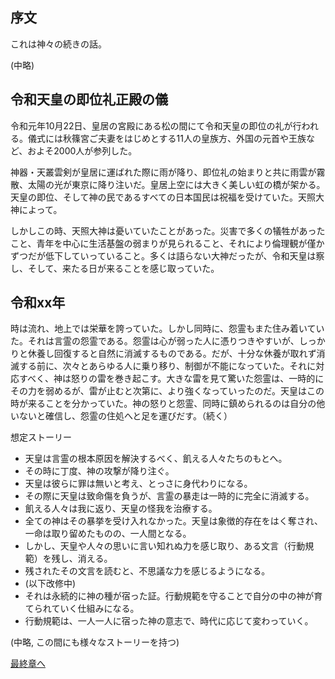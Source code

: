 ## 序文

これは神々の続きの話。


(中略)

## 令和天皇の即位礼正殿の儀
令和元年10月22日、皇居の宮殿にある松の間にて令和天皇の即位の礼が行われる。儀式には秋篠宮ご夫妻をはじめとする11人の皇族方、外国の元首や王族など、およそ2000人が参列した。

神器・天叢雲剣が皇居に運ばれた際に雨が降り、即位礼の始まりと共に雨雲が霧散、太陽の光が東京に降り注いだ。皇居上空には大きく美しい虹の橋が架かる。天皇の即位、そして神の民であるすべての日本国民は祝福を受けていた。天照大神によって。

しかしこの時、天照大神は憂いていたことがあった。災害で多くの犠牲があったこと、青年を中心に生活基盤の弱まりが見られること、それにより倫理観が僅かずつだが低下していっていること。多くは語らない大神だったが、令和天皇は察し、そして、来たる日が来ることを感じ取っていた。

## 令和xx年

時は流れ、地上では栄華を誇っていた。しかし同時に、怨霊もまた住み着いていた。それは言霊の怨霊である。怨霊は心が弱った人に憑りつきやすいが、しっかりと休養し回復すると自然に消滅するものである。だが、十分な休養が取れず消滅する前に、次々とあらゆる人に乗り移り、制御が不能になっていた。それに対応すべく、神は怒りの雷を巻き起こす。大きな雷を見て驚いた怨霊は、一時的にその力を弱めるが、雷が止むと次第に、より強くなっていったのだ。天皇はこの時が来ることを分かっていた。神の怒りと怨霊、同時に鎮められるのは自分の他いないと確信し、怨霊の住処へと足を運びだす。（続く）

想定ストーリー
* 天皇は言霊の根本原因を解決するべく、飢える人々たちのもとへ。
* その時に丁度、神の攻撃が降り注ぐ。
* 天皇は彼らに罪は無いと考え、とっさに身代わりになる。
* その際に天皇は致命傷を負うが、言霊の暴走は一時的に完全に消滅する。
* 飢える人々は我に返り、天皇の怪我を治療する。
* 全ての神はその暴挙を受け入れなかった。天皇は象徴的存在をはく奪され、一命は取り留めたものの、一人間となる。
* しかし、天皇や人々の思いに言い知れぬ力を感じ取り、ある文言（行動規範）を残し、消える。
* 残されたその文言を読むと、不思議な力を感じるようになる。
* (以下改修中)
* それは永続的に神の種が宿った証。行動規範を守ることで自分の中の神が育てられていく仕組みになる。
* 行動規範は、一人一人に宿った神の意志で、時代に応じて変わっていく。

(中略, この間にも様々なストーリーを持つ)

[最終章へ](./最終章.md)